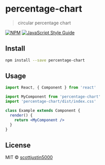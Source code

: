 # percentage-chart

> circular percentage chart

[![NPM](https://img.shields.io/npm/v/percentage-chart.svg)](https://www.npmjs.com/package/percentage-chart) [![JavaScript Style Guide](https://img.shields.io/badge/code_style-standard-brightgreen.svg)](https://standardjs.com)

## Install

```bash
npm install --save percentage-chart
```

## Usage

```jsx
import React, { Component } from 'react'

import MyComponent from 'percentage-chart'
import 'percentage-chart/dist/index.css'

class Example extends Component {
  render() {
    return <MyComponent />
  }
}
```

## License

MIT © [scottjustin5000](https://github.com/scottjustin5000)
